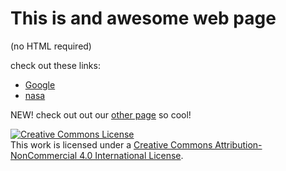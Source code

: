 # This is and awesome web page
(no HTML required)

check out these links:
- [Google](http://google.com)
- [nasa](http://nasa.gov)

NEW! check out out our [other page](another.html)
so cool!


<a rel="license" href="http://creativecommons.org/licenses/by-nc/4.0/"><img alt="Creative Commons License" style="border-width:0" src="https://i.creativecommons.org/l/by-nc/4.0/88x31.png" /></a><br />This work is licensed under a <a rel="license" href="http://creativecommons.org/licenses/by-nc/4.0/">Creative Commons Attribution-NonCommercial 4.0 International License</a>.
